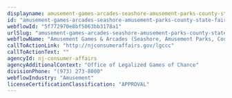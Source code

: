 ```yaml
---
displayname: amusement-games-arcades-seashore-amusement-parks-county-state-fairs
id: "amusement-games-arcades-seashore-amusement-parks-county-state-fairs"
webflowId: "5f772970e8bf5063bb3178a1"
urlSlug: "amusement-games-arcades-seashore-amusement-parks-county-state-fairs"
webflowName: "Amusement Games & Arcades (Seashore, Amusement Parks, County & State Fairs)"
callToActionLink: "http://njconsumeraffairs.gov/lgccc"
callToActionText: ""
agencyId: nj-consumer-affairs
agencyAdditionalContext: "Office of Legalized Games of Chance"
divisionPhone: "(973) 273-8000"
webflowIndustry: "Amusement"
licenseCertificationClassification: "APPROVAL"
---
```

